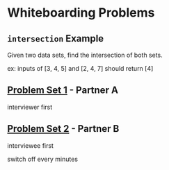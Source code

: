 # Whiteboarding Problems

## `intersection` Example

Given two data sets, find the intersection of both sets.

ex: inputs of [3, 4, 5] and [2, 4, 7] should return [4]

## [Problem Set 1] - Partner A

interviewer first

## [Problem Set 2] - Partner B

interviewee first

switch off every minutes

[Problem Set 1]: ./problem_set1.md
[Problem Set 2]: ./problem_set2.md